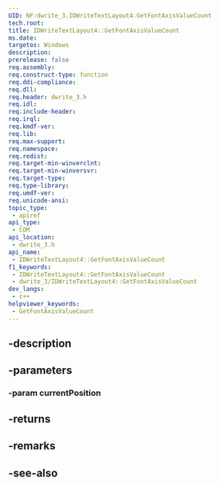 ```yaml
---
UID: NF:dwrite_3.IDWriteTextLayout4.GetFontAxisValueCount
tech.root: 
title: IDWriteTextLayout4::GetFontAxisValueCount
ms.date: 
targetos: Windows
description: 
prerelease: false
req.assembly: 
req.construct-type: function
req.ddi-compliance: 
req.dll: 
req.header: dwrite_3.h
req.idl: 
req.include-header: 
req.irql: 
req.kmdf-ver: 
req.lib: 
req.max-support: 
req.namespace: 
req.redist: 
req.target-min-winverclnt: 
req.target-min-winversvr: 
req.target-type: 
req.type-library: 
req.umdf-ver: 
req.unicode-ansi: 
topic_type:
 - apiref
api_type:
 - COM
api_location:
 - dwrite_3.h
api_name:
 - IDWriteTextLayout4::GetFontAxisValueCount
f1_keywords:
 - IDWriteTextLayout4::GetFontAxisValueCount
 - dwrite_3/IDWriteTextLayout4::GetFontAxisValueCount
dev_langs:
 - c++
helpviewer_keywords:
 - GetFontAxisValueCount
---
```


## -description

## -parameters

### -param currentPosition

## -returns

## -remarks

## -see-also

